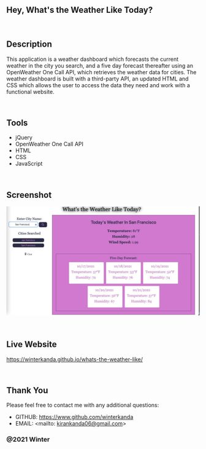 ## Hey, What's the Weather Like Today?
&nbsp;  

## Description 

This application is a weather dashboard which forecasts the current weather in the city you search, and a five day forecast thereafter using an OpenWeather One Call API, which retrieves the weather data for cities. The weather dashboard is built with a third-party API, an updated HTML and CSS which allows the user to access the data they need and work with a functional website. 

&nbsp;  

## Tools 
* jQuery
* OpenWeather One Call API
* HTML
* CSS
* JavaScript

&nbsp;  

## Screenshot
![screenshot](./assets/1C83C69E-B62F-4670-8D9F-DA0E271C8A33_1_105_c.jpeg)




&nbsp;  


## Live Website
https://winterkanda.github.io/whats-the-weather-like/

&nbsp;  


## Thank You
Please feel free to contact me with any additional questions: 
* GITHUB: https://www.github.com/winterkanda
* EMAIL: <mailto: kirankanda06@gmail.com>
### @2021 Winter
